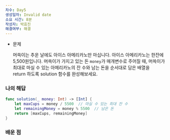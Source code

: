 ```yaml
---
차수: Day5
생성일자: Invalid date
소요 시간: 8분
작성자: 박효진
해결여부: 해결
---
```

- 문제
    
    머쓱이는 추운 날에도 아이스 아메리카노만 마십니다. 아이스 아메리카노는 한잔에 5,500원입니다. 머쓱이가 가지고 있는 돈 `money`가 매개변수로 주어질 때, 머쓱이가 최대로 마실 수 있는 아메리카노의 잔 수와 남는 돈을 순서대로 담은 배열을 return 하도록 solution 함수를 완성해보세요.
    

### 나의 해답

```Swift
func solution(_ money: Int) -> [Int] {
    let maxCups = money / 5500  // 마실 수 있는 최대 잔 수
    let remainingMoney = money % 5500  // 남은 돈
    return [maxCups, remainingMoney]
}
```

  

### 배운 점